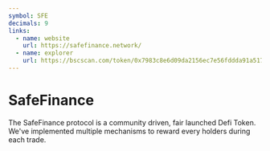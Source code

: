 ```yaml
---
symbol: SFE
decimals: 9
links:
  - name: website
    url: https://safefinance.network/
  - name: explorer
    url: https://bscscan.com/token/0x7983c8e6d09da2156ec7e56fddda91a517561781
---
```


# SafeFinance

The SafeFinance protocol is a community driven, fair launched Defi Token. We've implemented multiple mechanisms to reward every holders during each trade.
